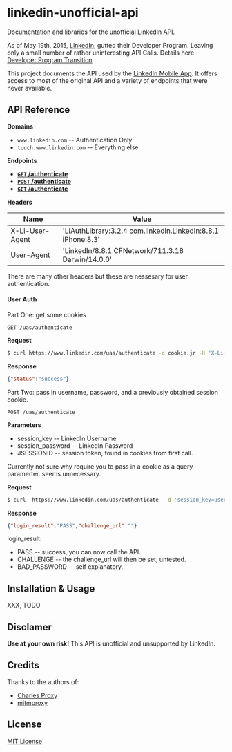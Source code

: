 # linkedin-unofficial-api
Documentation and libraries for the unofficial LinkedIn API.

As of May 19th, 2015, [LinkedIn](https://www.linkedin.com/), gutted their Developer Program. Leaving only a small number of rather uninteresting API Calls. Details here [Developer Program Transition](https://developer.linkedin.com/support/developer-program-transition)

This project documents the API used by the [LinkedIn Mobile App](https://itunes.apple.com/us/app/linkedin/id288429040). It offers access to most of the original API and a variety of endpoints that were never available.

## API Reference

**Domains**
- `www.linkedin.com` -- Authentication Only
- `touch.www.linkedin.com` -- Everything else


**Endpoints**
- **[<code>GET</code> /authenticate](#user-auth)**
- **[<code>POST</code> /authenticate](#user-auth)**
- **[<code>GET</code> /authenticate](#user-auth)**

**Headers**

| Name            | Value             |
| ----            | ----------------- |
| X-Li-User-Agent | 'LIAuthLibrary:3.2.4 com.linkedin.LinkedIn:8.8.1 iPhone:8.3'|
| User-Agent      | 'LinkedIn/8.8.1 CFNetwork/711.3.18 Darwin/14.0.0'|

There are many other headers but these are nessesary for user authentication.


#### User Auth

Part One: get some cookies

<code>GET /uas/authenticate </code>

**Request**
```sh
$ curl https://www.linkedin.com/uas/authenticate -c cookie.jr -H 'X-Li-User-Agent: LIAuthLibrary:3.2.4 com.linkedin.LinkedIn:8.8.1 iPhone:8.3' -A 'LinkedIn/8.8.1 CFNetwork/711.3.18 Darwin/14.0.0'
```

**Response**
```json
{"status":"success"}
```

Part Two: pass in username, password, and a previously obtained session cookie.

<code>POST /uas/authenticate </code>

**Parameters**
- session_key -- LinkedIn Username
- session_password -- LinkedIn Password
- JSESSIONID -- session token, found in cookies from first call.

Currently not sure why require you to pass in a cookie as a query paramerter. seems unnecessary.

**Request**
```sh
$ curl  https://www.linkedin.com/uas/authenticate  -d 'session_key=username%40gmail.com&session_password=SOMESECRET&JSESSIONID=%22ajax%3A4847487595299993333%22' -H 'X-Li-User-Agent: LIAuthLibrary:3.2.4 com.linkedin.LinkedIn:8.8.1 iPhone:8.3' -A 'LinkedIn/8.8.1 CFNetwork/711.3.18 Darwin/14.0.0' -b cookie.jr -c cookie.jr
```

**Response**
```json
{"login_result":"PASS","challenge_url":""}
```

login_result:
- PASS -- success, you can now call the API.
- CHALLENGE -- the challenge_url will then be set, untested.
- BAD_PASSWORD -- self explanatory. 


## Installation & Usage

XXX, TODO

## Disclamer

**Use at your own risk!** This API is unofficial and unsupported by LinkedIn.

## Credits

Thanks to the authors of:

- [Charles Proxy](http://www.charlesproxy.com/)
- [mitmproxy](https://mitmproxy.org/)

## License

[MIT License](https://github.com/nickls/linkedin-unofficial-api/blob/master/LICENSE)